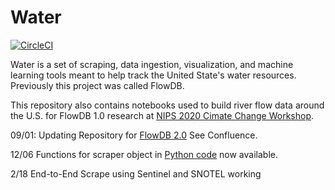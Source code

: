# Water
[![CircleCI](https://dl.circleci.com/status-badge/img/gh/AIStream-Peelout/Water/tree/master.svg?style=svg)](https://dl.circleci.com/status-badge/redirect/gh/AIStream-Peelout/Water/tree/master)

Water is a set of scraping, data ingestion, visualization, and machine learning tools meant to help track the United State's water resources. Previously this project was called FlowDB.

This repository also contains notebooks used to build river flow data around the U.S. for FlowDB 1.0 research at [NIPS 2020 Cimate Change Workshop](https://arxiv.org/abs/2012.11154).

09/01: Updating Repository for [FlowDB 2.0](https://flow-forecast.atlassian.net/wiki/spaces/FF/pages/1178501121/FlowDB+2.0) See Confluence.

12/06  Functions for scraper object in [Python code](https://github.com/AIStream-Peelout/Water/blob/master/scraping_functions.py) now available.

2/18 End-to-End Scrape using Sentinel and SNOTEL working